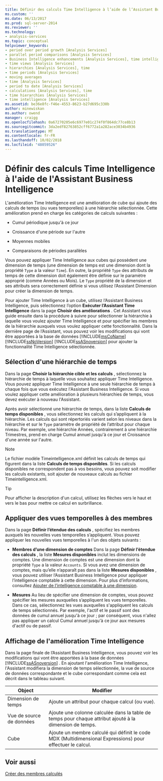```yaml
---
title: Définir des calculs Time Intelligence à l’aide de l’Assistant Business Intelligence | Microsoft Docs
ms.custom: ''
ms.date: 06/13/2017
ms.prod: sql-server-2014
ms.reviewer: ''
ms.technology:
- analysis-services
ms.topic: conceptual
helpviewer_keywords:
- period over period growth [Analysis Services]
- parallel period comparisons [Analysis Services]
- Business Intelligence enhancements [Analysis Services], time intelligence
- time views [Analysis Services]
- hierarchies [Analysis Services], time
- time periods [Analysis Services]
- moving averages
- time [Analysis Services]
- period to date [Analysis Services]
- calculations [Analysis Services], time
- time hierarchies [Analysis Services]
- time intelligence [Analysis Services]
ms.assetid: be36e8fc-f46e-4553-8623-b27d695c330b
author: minewiskan
ms.author: owend
manager: craigg
ms.openlocfilehash: 0a67270205e6c6977e01c274f0f864dc77ce8b13
ms.sourcegitcommit: 3da2edf82763852cff6772a1a282ace3034b4936
ms.translationtype: MT
ms.contentlocale: fr-FR
ms.lasthandoff: 10/02/2018
ms.locfileid: "48059526"
---
```

# <a name="define-time-intelligence-calculations-using-the-business-intelligence-wizard"></a>Définir des calculs Time Intelligence à l'aide de l'Assistant Business Intelligence
  L'amélioration Time Intelligence est une amélioration de cube qui ajoute des calculs de temps (ou vues temporelles) à une hiérarchie sélectionnée. Cette amélioration prend en charge les catégories de calculs suivantes :  
  
-   Cumul périodique jusqu'à ce jour  
  
-   Croissance d'une période sur l'autre  
  
-   Moyennes mobiles  
  
-   Comparaisons de périodes parallèles  
  
 Vous pouvez appliquer Time Intelligence aux cubes qui possèdent une dimension de temps (une dimension de temps est une dimension dont la propriété `Type` a la valeur `Time`). En outre, la propriété `Type` des attributs de temps de cette dimension doit également être définie sur le paramètre approprié (comme Années ou Mois). Le `Type` propriété de la dimension et ses attributs sera correctement définie si vous utilisez l’Assistant Dimension pour créer la dimension de temps.  
  
 Pour ajouter Time Intelligence à un cube, utilisez l’Assistant Business Intelligence, puis sélectionnez l’option **Exécuter l’Assistant Time Intelligence** dans la page **Choisir des améliorations** . Cet Assistant vous guide ensuite dans la procédure à suivre pour sélectionner la hiérarchie à laquelle vous voulez ajouter Time Intelligence et pour spécifier les membres de la hiérarchie auxquels vous voulez appliquer cette fonctionnalité. Dans la dernière page de l’Assistant, vous pouvez voir les modifications qui vont être apportées à la base de données [!INCLUDE[msCoName](../../includes/msconame-md.md)] [!INCLUDE[ssNoVersion](../../includes/ssnoversion-md.md)] [!INCLUDE[ssASnoversion](../../includes/ssasnoversion-md.md)] pour ajouter la fonctionnalité Time Intelligence sélectionnée.  
  
## <a name="selecting-a-time-hierarchy"></a>Sélection d'une hiérarchie de temps  
 Dans la page **Choisir la hiérarchie cible et les calculs** , sélectionnez la hiérarchie de temps à laquelle vous souhaitez appliquer Time Intelligence. Vous pouvez appliquer Time Intelligence à une seule hiérarchie de temps à chaque fois que vous exécutez l'Assistant Business Intelligence. Si vous voulez appliquer cette amélioration à plusieurs hiérarchies de temps, vous devez exécuter à nouveau l'Assistant.  
  
 Après avoir sélectionné une hiérarchie de temps, dans la liste **Calculs de temps disponibles** , vous sélectionnez les calculs qui s’appliquent à la hiérarchie. Les calculs qui sont répertoriés varient selon les niveaux dans la hiérarchie et sur le `Type` paramètre de propriété de l’attribut pour chaque niveau. Par exemple, une hiérarchie Années, contrairement à une hiérarchie Trimestres, prend en charge Cumul annuel jusqu'à ce jour et Croissance d'une année sur l'autre.  
  
> [!NOTE]  
>  Le fichier modèle Timeintelligence.xml définit les calculs de temps qui figurent dans la liste **Calculs de temps disponibles**. Si les calculs disponibles ne correspondent pas à vos besoins, vous pouvez soit modifier les calculs existants, soit ajouter de nouveaux calculs au fichier Timeintelligence.xml.  
  
> [!TIP]  
>  Pour afficher la description d'un calcul, utilisez les flèches vers le haut et vers le bas pour mettre ce calcul en surbrillance.  
  
## <a name="apply-time-views-to-members"></a>Appliquer des vues temporelles à des membres  
 Dans la page **Définir l’étendue des calculs** , spécifiez les membres auxquels les nouvelles vues temporelles s’appliquent. Vous pouvez appliquer les nouvelles vues temporelles à l'un des objets suivants :  
  
-   **Membres d’une dimension de comptes** Dans la page **Définir l’étendue des calculs** , la liste **Mesures disponibles** inclut les dimensions de comptes. Une dimension de comptes est une dimension dont la propriété `Type` a la valeur `Accounts`. Si vous avez une dimension de comptes, mais qu’elle n’apparaît pas dans la liste **Mesures disponibles** , vous pouvez utiliser l’Assistant Business Intelligence pour appliquer l’intelligence comptable à cette dimension. Pour plus d’informations, consultez [Ajouter de l’intelligence comptable à une dimension](bi-wizard-add-account-intelligence-to-a-dimension.md).  
  
-   **Mesures** Au lieu de spécifier une dimension de comptes, vous pouvez spécifier les mesures auxquelles s’appliquent les vues temporelles. Dans ce cas, sélectionnez les vues auxquelles s'appliquent les calculs de temps sélectionnés. Par exemple, l'actif et le passif sont des données de cumul annuel jusqu'à ce jour ; par conséquent, vous n'allez pas appliquer un calcul Cumul annuel jusqu'à ce jour aux mesures d'actif ou de passif.  
  
## <a name="viewing-the-time-intelligence-enhancement"></a>Affichage de l'amélioration Time Intelligence  
 Dans la page finale de l’Assistant Business Intelligence, vous pouvez voir les modifications qui vont être apportées à la base de données [!INCLUDE[ssASnoversion](../../includes/ssasnoversion-md.md)] . En ajoutant l'amélioration Time Intelligence, l'Assistant modifiera la dimension de temps sélectionnée, la vue de source de données correspondante et le cube correspondant comme cela est décrit dans le tableau suivant.  
  
|Object|Modifier|  
|------------|------------|  
|Dimension de temps|Ajoute un attribut pour chaque calcul (ou vue).|  
|Vue de source de données|Ajoute une colonne calculée dans la table de temps pour chaque attribut ajouté à la dimension de temps.|  
|Cube|Ajoute un membre calculé qui définit le code MDX (Multidimensional Expressions) pour effectuer le calcul.|  
  
## <a name="see-also"></a>Voir aussi  
 [Créer des membres calculés](create-calculated-members.md)  
  
  
